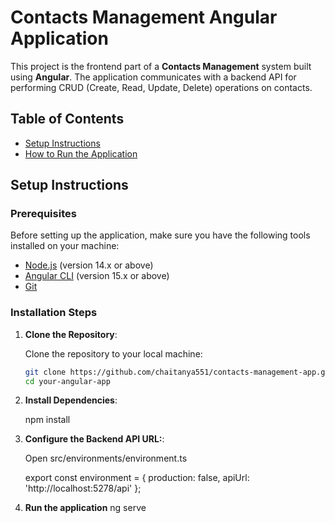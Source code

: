 # Contacts Management Angular Application

This project is the frontend part of a **Contacts Management** system built using **Angular**. The application communicates with a backend API for performing CRUD (Create, Read, Update, Delete) operations on contacts.
## Table of Contents
- [Setup Instructions](#setup-instructions)
- [How to Run the Application](#how-to-run-the-application)

## Setup Instructions

### Prerequisites

Before setting up the application, make sure you have the following tools installed on your machine:
- [Node.js](https://nodejs.org/) (version 14.x or above)
- [Angular CLI](https://angular.io/cli) (version 15.x or above)
- [Git](https://git-scm.com/)

### Installation Steps

1. **Clone the Repository**:

   Clone the repository to your local machine:
   ```bash
   git clone https://github.com/chaitanya551/contacts-management-app.git
   cd your-angular-app

2. **Install Dependencies**:

   npm install

3. **Configure the Backend API URL:**:

   Open src/environments/environment.ts

   export const environment = {
            production: false,
            apiUrl: 'http://localhost:5278/api'
    };

4. **Run the application**
    ng serve


